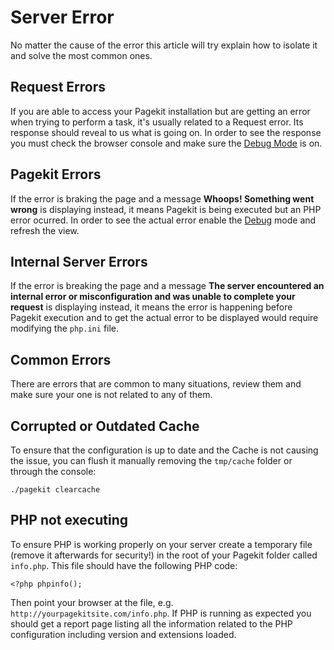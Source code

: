 # Server Error
<p class="uk-article-lead">No matter the cause of the error this article will try explain how to isolate it and solve the most common ones.</p>

## Request Errors
If you are able to access your Pagekit installation but are getting an error when trying to perform a task, it's usually related to a Request error. Its response should reveal to us what is going on. In order to see the response you must check the browser console and make sure the [Debug Mode](debug-mode.md) is on.

## Pagekit Errors
If the error is braking the page and a message **Whoops! Something went wrong** is displaying instead, it means Pagekit is being executed but an PHP error ocurred. In order to see the actual error enable the [Debug](debug-mode.md) mode and refresh the view.

## Internal Server Errors
If the error is breaking the page and a message **The server encountered an internal error or misconfiguration and was unable to complete your request** is displaying instead, it means the error is happening before Pagekit execution and to get the actual error to be displayed would require modifying the `php.ini` file.

## Common Errors
There are errors that are common to many situations, review them and make sure your one is not related to any of them.

## Corrupted or Outdated Cache
To ensure that the configuration is up to date and the Cache is not causing the issue, you can flush it manually removing the `tmp/cache` folder or through the console:

```
./pagekit clearcache
```

## PHP not executing
To ensure PHP is working properly on your server create a temporary file (remove it afterwards for security!) in the root of your Pagekit folder called `info.php`. This file should have the following PHP code:

```
<?php phpinfo();
```

Then point your browser at the file, e.g. `http://yourpagekitsite.com/info.php`. If PHP is running as expected you should get a report page listing all the information related to the PHP configuration including version and extensions loaded.

